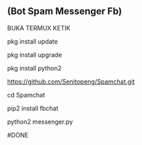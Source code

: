 (Bot Spam Messenger Fb)
-----------------------


BUKA TERMUX KETIK


pkg install update

pkg install upgrade

pkg install python2

https://github.com/Senitopeng/Spamchat.git

cd Spamchat

pip2 install fbchat

python2 messenger.py


#DONE
